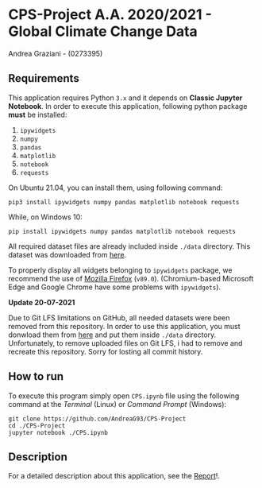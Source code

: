 # CPS-Project A.A. 2020/2021 - Global Climate Change Data

Andrea Graziani - (0273395)

## Requirements

This application requires Python <code>3.x</code> and it depends on **Classic Jupyter Notebook**. In order to execute
this application, following python package **must** be installed:

1. <code>ipywidgets</code>
2. <code>numpy</code>
3. <code>pandas</code>
4. <code>matplotlib</code>
5. <code>notebook</code>
6. <code>requests</code>

On Ubuntu 21.04, you can install them, using following command:

```
pip3 install ipywidgets numpy pandas matplotlib notebook requests
```

While, on Windows 10:

```
pip install ipywidgets numpy pandas matplotlib notebook requests
```      

All required dataset files are already included inside <code>./data</code> directory. This dataset was downloaded from
[here](https://data.world/data-society/global-climate-change-data).

To properly display all  widgets belonging to ``ipywidgets`` package, we recommend the use of [Mozilla Firefox](https://www.mozilla.org/it/firefox/) (``v89.0``).  (Chromium-based Microsoft Edge and Google Chrome have some problems with ``ipywidgets``).

**Update 20-07-2021**

Due to Git LFS limitations on GitHub, all needed datasets were been removed from this repository. In order to use this application, you must donwload them from
[here](https://data.world/data-society/global-climate-change-data) and put them inside <code>./data</code> directory.
Unfortunately, to remove uploaded files on Git LFS, i had to remove and recreate this repository. Sorry for losting all commit history.

## How to run

To execute this program simply open <code>CPS.ipynb</code> file using the following command at the *Terminal* (Linux)
or *Command Prompt* (Windows):

```
git clone https://github.com/AndreaG93/CPS-Project
cd ./CPS-Project
jupyter notebook ./CPS.ipynb
```  

## Description

For a detailed description about this application, see the [Report](https://github.com/AndreaG93/CPS-Project/blob/main/report/Report.pdf)!.
